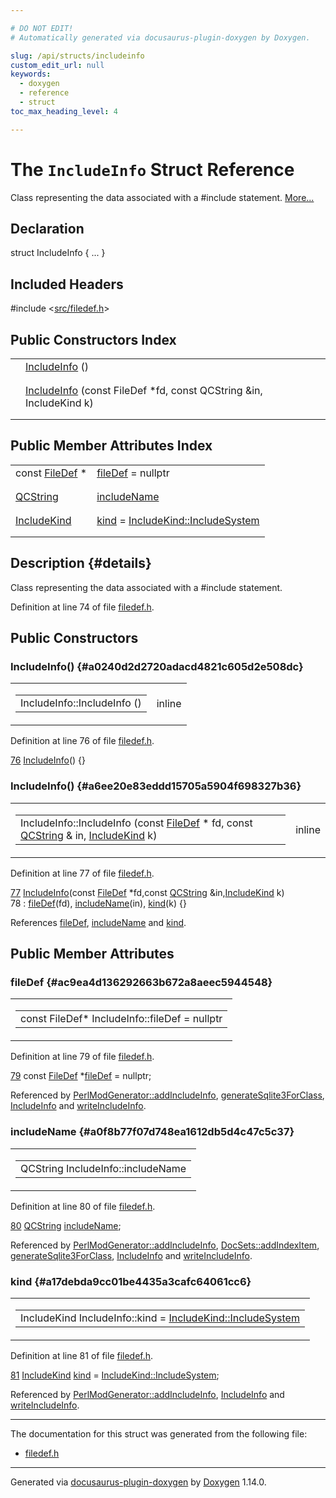 ```yaml
---

# DO NOT EDIT!
# Automatically generated via docusaurus-plugin-doxygen by Doxygen.

slug: /api/structs/includeinfo
custom_edit_url: null
keywords:
  - doxygen
  - reference
  - struct
toc_max_heading_level: 4

---
```


<div class="doxyPage">

# The `IncludeInfo` Struct Reference

Class representing the data associated with a #include statement. <a href="#details">More...</a>

## Declaration

<div class="doxyDeclaration">
struct IncludeInfo { ... }
</div>

## Included Headers

<div class="doxyIncludesList">#include &lt;<a href="/web-doxygen/docs/api/files/src/filedef-h">src/filedef.h</a>&gt;
</div>

## Public Constructors Index

<table class="doxyMembersIndex">

<tr class="doxyMemberIndexItem">
<td class="doxyMemberIndexItemType" align="left" valign="top"></td>
<td class="doxyMemberIndexItemName" align="left" valign="top"><a href="#a0240d2d2720adacd4821c605d2e508dc">IncludeInfo</a> ()</td>
</tr>
<tr class="doxyMemberIndexDescription">
<td class="doxyMemberIndexDescriptionLeft"></td>
<td class="doxyMemberIndexDescriptionRight">
</td>
</tr>
<tr class="doxyMemberIndexSeparator">
<td class="doxyMemberIndexSeparator" colspan="2"></td>
</tr>

<tr class="doxyMemberIndexItem">
<td class="doxyMemberIndexItemType" align="left" valign="top"></td>
<td class="doxyMemberIndexItemName" align="left" valign="top"><a href="#a6ee20e83eddd15705a5904f698327b36">IncludeInfo</a> (const FileDef *fd, const QCString &amp;in, IncludeKind k)</td>
</tr>
<tr class="doxyMemberIndexDescription">
<td class="doxyMemberIndexDescriptionLeft"></td>
<td class="doxyMemberIndexDescriptionRight">
</td>
</tr>
<tr class="doxyMemberIndexSeparator">
<td class="doxyMemberIndexSeparator" colspan="2"></td>
</tr>

</table>

## Public Member Attributes Index

<table class="doxyMembersIndex">

<tr class="doxyMemberIndexItem">
<td class="doxyMemberIndexItemType" align="left" valign="top">const <a href="/web-doxygen/docs/api/classes/filedef">FileDef</a> *</td>
<td class="doxyMemberIndexItemName" align="left" valign="top"><a href="#ac9ea4d136292663b672a8aeec5944548">fileDef</a> = nullptr</td>
</tr>
<tr class="doxyMemberIndexDescription">
<td class="doxyMemberIndexDescriptionLeft"></td>
<td class="doxyMemberIndexDescriptionRight">
</td>
</tr>
<tr class="doxyMemberIndexSeparator">
<td class="doxyMemberIndexSeparator" colspan="2"></td>
</tr>

<tr class="doxyMemberIndexItem">
<td class="doxyMemberIndexItemType" align="left" valign="top"><a href="/web-doxygen/docs/api/classes/qcstring">QCString</a></td>
<td class="doxyMemberIndexItemName" align="left" valign="top"><a href="#a0f8b77f07d748ea1612db5d4c47c5c37">includeName</a></td>
</tr>
<tr class="doxyMemberIndexDescription">
<td class="doxyMemberIndexDescriptionLeft"></td>
<td class="doxyMemberIndexDescriptionRight">
</td>
</tr>
<tr class="doxyMemberIndexSeparator">
<td class="doxyMemberIndexSeparator" colspan="2"></td>
</tr>

<tr class="doxyMemberIndexItem">
<td class="doxyMemberIndexItemType" align="left" valign="top"><a href="/web-doxygen/docs/api/files/src/filedef-h/#a52a98ac8d3b93b98e9371611d4b9dcb8">IncludeKind</a></td>
<td class="doxyMemberIndexItemName" align="left" valign="top"><a href="#a17debda9cc01be4435a3cafc64061cc6">kind</a> = <a href="/web-doxygen/docs/api/files/src/filedef-h/#a52a98ac8d3b93b98e9371611d4b9dcb8ab0ead0aebf84f57889aab39d528f34b4">IncludeKind::IncludeSystem</a></td>
</tr>
<tr class="doxyMemberIndexDescription">
<td class="doxyMemberIndexDescriptionLeft"></td>
<td class="doxyMemberIndexDescriptionRight">
</td>
</tr>
<tr class="doxyMemberIndexSeparator">
<td class="doxyMemberIndexSeparator" colspan="2"></td>
</tr>

</table>

## Description {#details}

Class representing the data associated with a #include statement.

Definition at line 74 of file <a href="/web-doxygen/docs/api/files/src/filedef-h">filedef.h</a>.

<div class="doxySectionDef">

## Public Constructors

### IncludeInfo() {#a0240d2d2720adacd4821c605d2e508dc}

<div class="doxyMemberItem">
<div class="doxyMemberProto">
<table class="doxyMemberLabels">
<tr class="doxyMemberLabels">
<td class="doxyMemberLabelsLeft">
<table class="doxyMemberName">
<tr>
<td class="doxyMemberName">IncludeInfo::IncludeInfo ()</td>
</tr>
</table>
</td>
<td class="doxyMemberLabelsRight">
<span class="doxyMemberLabels">
<span class="doxyMemberLabel inline">inline</span>
</span>
</td>
</tr>
</table>
</div>
<div class="doxyMemberDoc">



Definition at line 76 of file <a href="/web-doxygen/docs/api/files/src/filedef-h">filedef.h</a>.

<div class="doxyProgramListing">

<div class="doxyCodeLine"><span class="doxyLineNumber"><a href="#a0240d2d2720adacd4821c605d2e508dc">76</a></span><span class="doxyLineContent"><span class="doxyHighlight">  <a href="#a0240d2d2720adacd4821c605d2e508dc">IncludeInfo</a>() {}</span></span></div>

</div>

</div>
</div>

### IncludeInfo() {#a6ee20e83eddd15705a5904f698327b36}

<div class="doxyMemberItem">
<div class="doxyMemberProto">
<table class="doxyMemberLabels">
<tr class="doxyMemberLabels">
<td class="doxyMemberLabelsLeft">
<table class="doxyMemberName">
<tr>
<td class="doxyMemberName">IncludeInfo::IncludeInfo (const <a href="/web-doxygen/docs/api/classes/filedef">FileDef</a> * fd, const <a href="/web-doxygen/docs/api/classes/qcstring">QCString</a> &amp; in, <a href="/web-doxygen/docs/api/files/src/filedef-h/#a52a98ac8d3b93b98e9371611d4b9dcb8">IncludeKind</a> k)</td>
</tr>
</table>
</td>
<td class="doxyMemberLabelsRight">
<span class="doxyMemberLabels">
<span class="doxyMemberLabel inline">inline</span>
</span>
</td>
</tr>
</table>
</div>
<div class="doxyMemberDoc">



Definition at line 77 of file <a href="/web-doxygen/docs/api/files/src/filedef-h">filedef.h</a>.

<div class="doxyProgramListing">

<div class="doxyCodeLine"><span class="doxyLineNumber"><a href="#a6ee20e83eddd15705a5904f698327b36">77</a></span><span class="doxyLineContent"><span class="doxyHighlight">  <a href="#a6ee20e83eddd15705a5904f698327b36">IncludeInfo</a>(</span><span class="doxyHighlightKeyword">const</span><span class="doxyHighlight"> <a href="/web-doxygen/docs/api/classes/filedef">FileDef</a> *fd,</span><span class="doxyHighlightKeyword">const</span><span class="doxyHighlight"> <a href="/web-doxygen/docs/api/classes/qcstring">QCString</a> &amp;in,<a href="/web-doxygen/docs/api/files/src/filedef-h/#a52a98ac8d3b93b98e9371611d4b9dcb8">IncludeKind</a> k)</span></span></div>
<div class="doxyCodeLine"><span class="doxyLineNumber">78</span><span class="doxyLineContent"><span class="doxyHighlight">    : <a href="#ac9ea4d136292663b672a8aeec5944548">fileDef</a>(fd), <a href="#a0f8b77f07d748ea1612db5d4c47c5c37">includeName</a>(in), <a href="#a17debda9cc01be4435a3cafc64061cc6">kind</a>(k) {}</span></span></div>

</div>


References <a href="#ac9ea4d136292663b672a8aeec5944548">fileDef</a>, <a href="#a0f8b77f07d748ea1612db5d4c47c5c37">includeName</a> and <a href="#a17debda9cc01be4435a3cafc64061cc6">kind</a>.
</div>
</div>

</div>

<div class="doxySectionDef">

## Public Member Attributes

### fileDef {#ac9ea4d136292663b672a8aeec5944548}

<div class="doxyMemberItem">
<div class="doxyMemberProto">
<table class="doxyMemberLabels">
<tr class="doxyMemberLabels">
<td class="doxyMemberLabelsLeft">
<table class="doxyMemberName">
<tr>
<td class="doxyMemberName">const FileDef* IncludeInfo::fileDef = nullptr</td>
</tr>
</table>
</td>
</tr>
</table>
</div>
<div class="doxyMemberDoc">



Definition at line 79 of file <a href="/web-doxygen/docs/api/files/src/filedef-h">filedef.h</a>.

<div class="doxyProgramListing">

<div class="doxyCodeLine"><span class="doxyLineNumber"><a href="#ac9ea4d136292663b672a8aeec5944548">79</a></span><span class="doxyLineContent"><span class="doxyHighlight">  </span><span class="doxyHighlightKeyword">const</span><span class="doxyHighlight"> <a href="/web-doxygen/docs/api/classes/filedef">FileDef</a> *<a href="#ac9ea4d136292663b672a8aeec5944548">fileDef</a> = </span><span class="doxyHighlightKeyword">nullptr</span><span class="doxyHighlight">;</span></span></div>

</div>


Referenced by <a href="/web-doxygen/docs/api/classes/perlmodgenerator/#a7b0a42da35d51f4e7f198975258cf9fd">PerlModGenerator::addIncludeInfo</a>, <a href="/web-doxygen/docs/api/files/src/sqlite3gen-cpp/#ac7b3f73c86e8a751ed2fd61e9d0cc2e3">generateSqlite3ForClass</a>, <a href="#a6ee20e83eddd15705a5904f698327b36">IncludeInfo</a> and <a href="/web-doxygen/docs/api/files/src/xmlgen-cpp/#a8961a6e2496115a7cde0222c4ee213d6">writeIncludeInfo</a>.
</div>
</div>

### includeName {#a0f8b77f07d748ea1612db5d4c47c5c37}

<div class="doxyMemberItem">
<div class="doxyMemberProto">
<table class="doxyMemberLabels">
<tr class="doxyMemberLabels">
<td class="doxyMemberLabelsLeft">
<table class="doxyMemberName">
<tr>
<td class="doxyMemberName">QCString IncludeInfo::includeName</td>
</tr>
</table>
</td>
</tr>
</table>
</div>
<div class="doxyMemberDoc">



Definition at line 80 of file <a href="/web-doxygen/docs/api/files/src/filedef-h">filedef.h</a>.

<div class="doxyProgramListing">

<div class="doxyCodeLine"><span class="doxyLineNumber"><a href="#a0f8b77f07d748ea1612db5d4c47c5c37">80</a></span><span class="doxyLineContent"><span class="doxyHighlight">  <a href="/web-doxygen/docs/api/classes/qcstring">QCString</a> <a href="#a0f8b77f07d748ea1612db5d4c47c5c37">includeName</a>;</span></span></div>

</div>


Referenced by <a href="/web-doxygen/docs/api/classes/perlmodgenerator/#a7b0a42da35d51f4e7f198975258cf9fd">PerlModGenerator::addIncludeInfo</a>, <a href="/web-doxygen/docs/api/classes/docsets/#a68e99525be1bdf8596ca067a014e9931">DocSets::addIndexItem</a>, <a href="/web-doxygen/docs/api/files/src/sqlite3gen-cpp/#ac7b3f73c86e8a751ed2fd61e9d0cc2e3">generateSqlite3ForClass</a>, <a href="#a6ee20e83eddd15705a5904f698327b36">IncludeInfo</a> and <a href="/web-doxygen/docs/api/files/src/xmlgen-cpp/#a8961a6e2496115a7cde0222c4ee213d6">writeIncludeInfo</a>.
</div>
</div>

### kind {#a17debda9cc01be4435a3cafc64061cc6}

<div class="doxyMemberItem">
<div class="doxyMemberProto">
<table class="doxyMemberLabels">
<tr class="doxyMemberLabels">
<td class="doxyMemberLabelsLeft">
<table class="doxyMemberName">
<tr>
<td class="doxyMemberName">IncludeKind IncludeInfo::kind = <a href="/web-doxygen/docs/api/files/src/filedef-h/#a52a98ac8d3b93b98e9371611d4b9dcb8ab0ead0aebf84f57889aab39d528f34b4">IncludeKind::IncludeSystem</a></td>
</tr>
</table>
</td>
</tr>
</table>
</div>
<div class="doxyMemberDoc">



Definition at line 81 of file <a href="/web-doxygen/docs/api/files/src/filedef-h">filedef.h</a>.

<div class="doxyProgramListing">

<div class="doxyCodeLine"><span class="doxyLineNumber"><a href="#a17debda9cc01be4435a3cafc64061cc6">81</a></span><span class="doxyLineContent"><span class="doxyHighlight">  <a href="/web-doxygen/docs/api/files/src/filedef-h/#a52a98ac8d3b93b98e9371611d4b9dcb8">IncludeKind</a> <a href="#a17debda9cc01be4435a3cafc64061cc6">kind</a> = <a href="/web-doxygen/docs/api/files/src/filedef-h/#a52a98ac8d3b93b98e9371611d4b9dcb8ab0ead0aebf84f57889aab39d528f34b4">IncludeKind::IncludeSystem</a>;</span></span></div>

</div>


Referenced by <a href="/web-doxygen/docs/api/classes/perlmodgenerator/#a7b0a42da35d51f4e7f198975258cf9fd">PerlModGenerator::addIncludeInfo</a>, <a href="#a6ee20e83eddd15705a5904f698327b36">IncludeInfo</a> and <a href="/web-doxygen/docs/api/files/src/xmlgen-cpp/#a8961a6e2496115a7cde0222c4ee213d6">writeIncludeInfo</a>.
</div>
</div>

</div>

<hr/>

The documentation for this struct was generated from the following file:

<ul>
<li><a href="/web-doxygen/docs/api/files/src/filedef-h">filedef.h</a></li>
</ul>

<hr/>

<p class="doxyGeneratedBy">Generated via <a href="https://github.com/xpack/docusaurus-plugin-doxygen">docusaurus-plugin-doxygen</a> by <a href="https://www.doxygen.nl">Doxygen</a> 1.14.0.</p>

</div>
